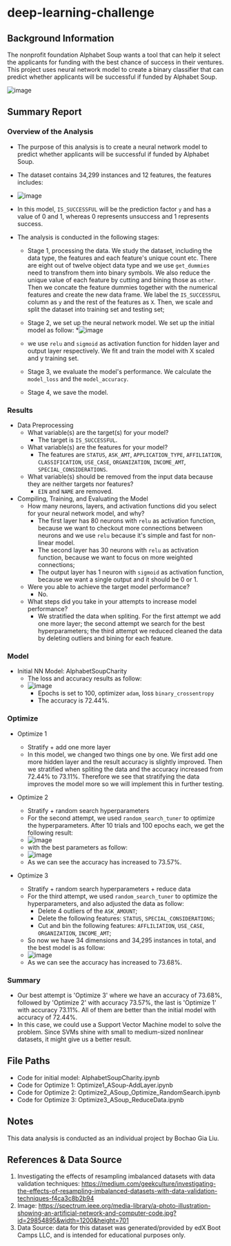 # deep-learning-challenge

## Background Information
The nonprofit foundation Alphabet Soup wants a tool that can help it select the applicants for funding with the best chance of success in their ventures. This project uses neural network model to create a binary classifier that can predict whether applicants will be successful if funded by Alphabet Soup.


![image](https://spectrum.ieee.org/media-library/a-photo-illustration-showing-an-artificial-network-and-computer-code.jpg?id=29854895&width=1200&height=701)

## Summary Report

### Overview of the Analysis
* The purpose of this analysis is to create a neural network model to predict whether applicants will be successful if funded by Alphabet Soup.

* The dataset contains 34,299 instances and 12 features, the features includes:
* ![image](https://github.com/gialiubc/deep-learning-challenge/assets/141379548/88a86487-3083-4be8-b1ec-eaf58af74d9c)


* In this model, `IS_SUCCESSFUL` will be the prediction factor `y` and has a value of 0 and 1, whereas 0 represents unsuccess and 1 represents success.

* The analysis is conducted in the following stages:
  * Stage 1, processing the data. We study the dataset, including the data type, the features and each feature's unique count etc. There are eight out of twelve object data type and we use `get_dummies` need to transfrom them into binary symbols. We also reduce the unique value of each feature by cutting and bining those as `other`. Then we concate the feature dummies together with the numerical features and create the new data frame. We label the `IS_SUCCESSFUL` column as `y` and the rest of the features as `X`. Then, we scale and split the dataset into training set and testing set;
  
  * Stage 2, we set up the neural network model. We set up the initial model as follow:
  *![image](https://github.com/gialiubc/deep-learning-challenge/assets/141379548/97678ca8-686d-440d-97af-a7f5b68e73d1)
  * we use `relu` and  `sigmoid` as activation function for hidden layer and output layer respectively. We fit and train the model with X scaled and y training set.
    
  * Stage 3, we evaluate the model's performance. We calculate the `model_loss` and the `model_accuracy`. 
    
  * Stage 4, we save the model.

### Results
* Data Preprocessing
  - What variable(s) are the target(s) for your model?
    - The target is `IS_SUCCESSFUL`.
  - What variable(s) are the features for your model?
    - The features are `STATUS`, `ASK_AMT`, `APPLICATION_TYPE`, `AFFILIATION`, `CLASSIFICATION`, `USE_CASE`, `ORGANIZATION`, `INCOME_AMT`, `SPECIAL_CONSIDERATIONS`.
  - What variable(s) should be removed from the input data because they are neither targets nor features?
    - `EIN` and `NAME` are removed.
* Compiling, Training, and Evaluating the Model
  - How many neurons, layers, and activation functions did you select for your neural network model, and why?
    - The first layer has 80 neurons with `relu` as activation function, because we want to checkout more connections between neurons and we use `relu` because it's simple and fast for non-linear model.
    - The second layer has 30 neurons with `relu` as activation function, because we want to focus on more weighted connections;
    - The output layer has 1 neuron with `sigmoid` as activation function, because we want a single output and it should be 0 or 1.
  - Were you able to achieve the target model performance?
    - No.
  - What steps did you take in your attempts to increase model performance?
    - We stratified the data when spliting. For the first attempt we add one more layer; the second attempt we search for the best hyperparameters; the third attempt we reduced cleaned the data by deleting outliers and bining for each feature.
      
### Model
* Initial NN Model: AlphabetSoupCharity 
  * The loss and accuracy results as follow:
  * ![image](https://github.com/gialiubc/deep-learning-challenge/assets/141379548/60bde007-93b3-4ffc-86d2-3d77fae6920e)
    * Epochs is set to 100, optimizer `adam`, loss `binary_crossentropy`
    * The accuracy is 72.44%.
  
### Optimize
* Optimize 1
  * Stratify + add one more layer
  * In this model, we changed two things one by one. We first add one more hidden layer and the result accuracy is slightly improved. Then we stratified when spliting the data and the accuracy increased from 72.44% to 73.11%. Therefore we see that stratifying the data improves the model more so we will implement this in further testing.
* Optimize 2
  * Stratify + random search hyperparameters
  * For the second attempt, we used `random_search_tuner` to optimize the hyperparameters. After 10 trials and 100 epochs each, we get the following result:
  * ![image](https://github.com/gialiubc/deep-learning-challenge/assets/141379548/a33b905b-6f97-46fc-9475-e41fef1c5a6b)
  * with the best parameters as follow:
  * ![image](https://github.com/gialiubc/deep-learning-challenge/assets/141379548/3b137413-6adb-4ffa-b4f0-a445145bd303)
  * As we can see the accuracy has increased to 73.57%.
 
* Optimize 3
  * Stratify + random search hyperparameters + reduce data
  * For the third attempt, we used `random_search_tuner` to optimize the hyperparameters, and also adjusted the data as follow:
    * Delete 4 outliers of the `ASK_AMOUNT`;
    * Delete the following features: `STATUS`, `SPECIAL_CONSIDERATIONS`;
    * Cut and bin the following features: `AFFLILIATION`, `USE_CASE`, `ORGANIZATION`, `INCOME_AMT`;
  * So now we have 34 dimensions and 34,295 instances in total, and the best model is as follow:
  * ![image](https://github.com/gialiubc/deep-learning-challenge/assets/141379548/0b56edf6-1e6f-4907-b2a4-bbc9dc76e5d9)
  * As we can see the accuracy has increased to 73.68%.


### Summary

* Our best attempt is 'Optimize 3' where we have an accuracy of 73.68%, followed by 'Optimize 2' with accuracy 73.57%, the last is 'Optimize 1' with accuracy 73.11%. All of them are better than the initial model with accuracy of 72.44%. 
* In this case, we could use a Support Vector Machine model to solve the problem. Since SVMs shine with small to medium-sized nonlinear datasets, it might give us a better result.

## File Paths

- Code for initial model: AlphabetSoupCharity.ipynb
- Code for Optimize 1: Optimize1_ASoup-AddLayer.ipynb
- Code for Optimize 2: Optimize2_ASoup_Optimize_RandomSearch.ipynb
- Code for Optimize 3: Optimize3_ASoup_ReduceData.ipynb

## Notes

This data analysis is conducted as an individual project by Bochao Gia Liu. 

## References & Data Source

1. Investigating the effects of resampling imbalanced datasets with data validation techniques: https://medium.com/geekculture/investigating-the-effects-of-resampling-imbalanced-datasets-with-data-validation-techniques-f4ca3c8b2b94
2. Image: https://spectrum.ieee.org/media-library/a-photo-illustration-showing-an-artificial-network-and-computer-code.jpg?id=29854895&width=1200&height=701
3. Data Source: data for this dataset was generated/provided by edX Boot Camps LLC, and is intended for educational purposes only.
